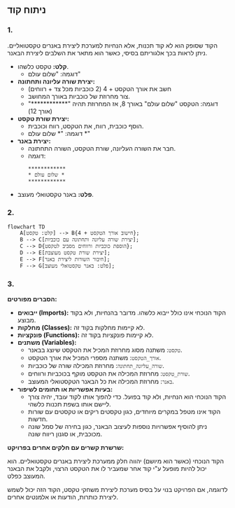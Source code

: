 ## ניתוח קוד

### 1. <algorithm>

הקוד שסופק הוא לא קוד תכנות, אלא הנחיות למערכת ליצירת באנרים טקסטואליים. ניתן לראות בכך אלגוריתם בסיסי, כאשר הוא מתאר את השלבים ליצירת הבאנר.

*   **קלט:** טקסט כלשהו.
    *   דוגמה: "שלום עולם"
*   **יצירת שורה עליונה ותחתונה:**
    *   חשב את אורך הטקסט + 4 (2 כוכביות מכל צד + רווחים)
    *   צור מחרוזת של כוכביות באורך המחושב.
    *   דוגמה: הטקסט "שלום עולם" באורך 8, אז המחרוזת תהיה "************" (אורך 12)
*   **יצירת שורת טקסט:**
    *   הוסף כוכבית, רווח, את הטקסט, רווח וכוכבית.
    *   דוגמה: "* שלום עולם *"
*   **יצירת באנר:**
    *   חבר את השורה העליונה, שורת הטקסט, השורה התחתונה.
    *   דוגמה:
        ```
        ************
        * שלום עולם *
        ************
        ```
*   **פלט:** באנר טקסטואלי מעוצב.

### 2. <mermaid>

```mermaid
flowchart TD
    A[קלט: טקסט] --> B{חישוב אורך הטקסט + 4};
    B --> C[יצירת שורה עליונה ותחתונה עם כוכביות];
    C --> D{הוספת כוכביות ורווחים מסביב לטקסט};
    D --> E[יצירת שורת טקסט מעוצבת];
    E --> F[חיבור השורות ליצירת באנר];
    F --> G[פלט: באנר טקסטואלי מעוצב];
```

### 3. <explanation>

**הסברים מפורטים:**

*   **ייבואים (Imports):** הקוד הנוכחי אינו כולל ייבוא כלשהו. מדובר בהנחיות, ולא בקוד מבוצע.
*   **מחלקות (Classes):** לא קיימות מחלקות בקוד זה.
*   **פונקציות (Functions):** לא קיימות פונקציות בקוד זה.
*   **משתנים (Variables):**
    *   `טקסט`: משתנה מסוג מחרוזת המכיל את הטקסט שיוצג בבאנר.
    *   `אורך_הטקסט`: משתנה מספרי המכיל את אורך הטקסט.
    *   `שורה_עליונה_תחתונה`: מחרוזת המכילה שורה של כוכביות.
    *   `שורת_טקסט`: מחרוזת המכילה את הטקסט מוקף בכוכביות ורווחים.
    *   `באנר`: מחרוזת המכילה את כל הבאנר הטקסטואלי המעוצב.
*   **בעיות אפשריות או תחומים לשיפור:**
    *   הקוד הנוכחי הוא הנחיות, ולא קוד בפועל. כדי להפוך אותו לקוד עובד, יהיה צורך ליישם אותו בשפת תכנות כלשהי.
    *   הקוד אינו מטפל במקרים מיוחדים, כגון טקסטים ריקים או טקסטים עם שורות חדשות.
    *   ניתן להוסיף אפשרויות נוספות לעיצוב הבאנר, כגון בחירה של סמל שונה מכוכבית, או סגנון ריווח שונה.

**שרשרת קשרים עם חלקים אחרים בפרויקט:**

הקוד הנוכחי (כאשר הוא מיושם) יהווה חלק ממערכת ליצירת באנרים טקסטואליים. הוא יכול להיות מופעל ע"י קוד אחר שמעביר לו את הטקסט הרצוי, ולקבל את הבאנר המעוצב כפלט.

לדוגמה, אם הפרויקט בנוי על בסיס מערכת ליצירת משחקי טקסט, הקוד הזה יכול לשמש ליצירת כותרות, הודעות או אלמנטים אחרים.